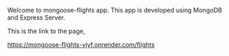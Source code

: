 Welcome to mongoose-flights app. This app is developed using MongoDB and Express Server. 

This is the link to the page,

https://mongoose-flights-vjyf.onrender.com/flights